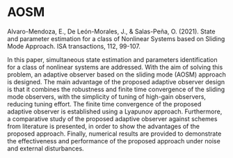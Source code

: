 # AOSM

Alvaro-Mendoza, E., De León-Morales, J., & Salas-Peña, O. (2021). State and parameter estimation for a class of Nonlinear Systems based on Sliding Mode Approach. ISA transactions, 112, 99-107.

In this paper, simultaneous state estimation and parameters identification for a class of nonlinear systems are addressed. With the aim of solving this problem, an adaptive observer based on the sliding mode (AOSM) approach is designed. The main advantage of the proposed adaptive observer design is that it combines the robustness and finite time convergence of the sliding mode observers, with the simplicity of tuning of high-gain observers, reducing tuning effort. The finite time convergence of the proposed adaptive observer is established using a Lyapunov approach. Furthermore, a comparative study of the proposed adaptive observer against schemes from literature is presented, in order to show the advantages of the proposed approach. Finally, numerical results are provided to demonstrate the effectiveness and performance of the proposed approach under noise and external disturbances.
